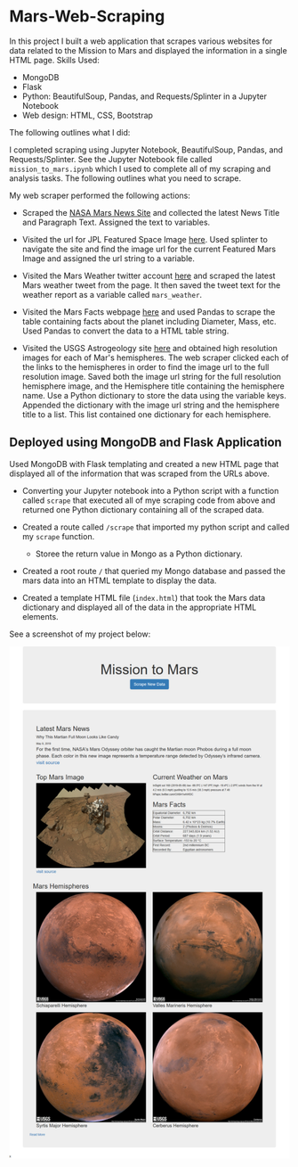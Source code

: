 # Mars-Web-Scraping

In this project I built a web application that scrapes various websites for data related to the Mission to Mars and displayed the information in a single HTML page. 
Skills Used: 
* MongoDB
* Flask
* Python: BeautifulSoup, Pandas, and Requests/Splinter in a Jupyter Notebook
* Web design: HTML, CSS, Bootstrap

The following outlines what I did:

I completed scraping using Jupyter Notebook, BeautifulSoup, Pandas, and Requests/Splinter.  See the Jupyter Notebook file called `mission_to_mars.ipynb` which I used to complete all of my scraping and analysis tasks. The following outlines what you need to scrape.

My web scraper performed the following actions: 
* Scraped the [NASA Mars News Site](https://mars.nasa.gov/news/) and collected the latest News Title and Paragraph Text. Assigned the text to variables.

* Visited the url for JPL Featured Space Image [here](https://www.jpl.nasa.gov/spaceimages/?search=&category=Mars).  Used splinter to navigate the site and find the image url for the current Featured Mars Image and assigned the url string to a variable. 

* Visited the Mars Weather twitter account [here](https://twitter.com/marswxreport?lang=en) and scraped the latest Mars weather tweet from the page. It then saved the tweet text for the weather report as a variable called `mars_weather`.

* Visited the Mars Facts webpage [here](https://space-facts.com/mars/) and used Pandas to scrape the table containing facts about the planet including Diameter, Mass, etc. Used Pandas to convert the data to a HTML table string.

* Visited the USGS Astrogeology site [here](https://astrogeology.usgs.gov/search/results?q=hemisphere+enhanced&k1=target&v1=Mars) and obtained high resolution images for each of Mar's hemispheres. The web scraper clicked each of the links to the hemispheres in order to find the image url to the full resolution image.  Saved both the image url string for the full resolution hemisphere image, and the Hemisphere title containing the hemisphere name. Use a Python dictionary to store the data using the variable keys.  Appended the dictionary with the image url string and the hemisphere title to a list. This list contained one dictionary for each hemisphere.

## Deployed using MongoDB and Flask Application

Used MongoDB with Flask templating and created a new HTML page that displayed all of the information that was scraped from the URLs above.

* Converting your Jupyter notebook into a Python script with a function called `scrape` that executed all of mye scraping code from above and returned one Python dictionary containing all of the scraped data.

* Created a route called `/scrape` that imported my python script and called my `scrape` function.

  * Storee the return value in Mongo as a Python dictionary.

* Created a root route `/` that queried my Mongo database and passed the mars data into an HTML template to display the data.

* Created a template HTML file (`index.html`) that took the Mars data dictionary and displayed all of the data in the appropriate HTML elements. 

See a screenshot of my project below: 



![](https://raw.githubusercontent.com/robeaseab/Mars-Web-Scraping/master/Screenshot%20Mars%20Scrape.jpg)
